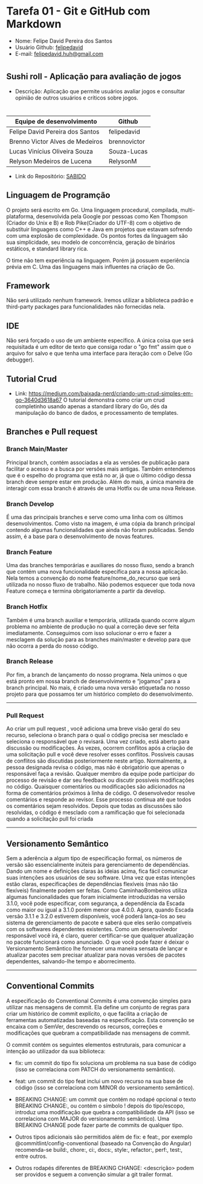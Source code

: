 # Tarefa 01 - Git e GitHub com Markdown

* Nome: Felipe David Pereira dos Santos
* Usuário Github: [felipedavid](https://github.com/felipedavid)
* E-mail: felipedavid.huh@gmail.com
#

## Sushi roll - Aplicação para avaliação de jogos

* Descrição: Aplicação que permite usuários avaliar jogos e consultar opinião de outros usuários e críticos sobre jogos.
#
| Equipe de desenvolvimento | Github
|----  | ---- |
| Felipe David Pereira dos Santos | felipedavid
| Brenno Victor Alves de Medeiros | brennovictor
| Lucas Vinícius Oliveira Souza | Souza-Lucas
| Relyson Medeiros de Lucena | RelysonM


* Link do Repositório: [SABIDO](https://github.com/felipedavid/sushi_roll)

## Linguagem de Programção
O projeto será escrito em Go. Uma linguagem procedural, compilada, multi-plataforma, desenvolvida pela Google por pessoas como Ken Thompson (Criador do Unix e B) e Rob Pike(Criador do UTF-8) com o objetivo de substituir linguagens como C++ e Java em projetos que estavam sofrendo com uma explosão de complexidade. Os pontos fortes da linguagem são sua simplicidade, seu modelo de concorrência, geração de binários estáticos, e standard library rica.

O time não tem experiência na linguagem. Porém já possuem experiência prévia em C. Uma das linguagens mais influentes na criação de Go.

## Framework
Não será utilizado nenhum framework. Iremos utilizar a biblioteca padrão e third-party packages para funcionalidades não fornecidas nela.

## IDE
Não será forçado o uso de um ambiente específico. A única coisa que será requisitada é um editor de texto que consiga rodar o "go fmt" assim que o arquivo for salvo e que tenha uma interface para iteração com o Delve (Go debugger).

## Tutorial Crud
* Link: https://medium.com/baixada-nerd/criando-um-crud-simples-em-go-3640d3618a67
O tutorial demonstra como criar um crud completinho usando apenas a standard library do Go, dés da manipulação do banco de dados, e processamento de templates.

## Branches e Pull request 

### Branch Main/Master
Principal branch, contém associadas a ela as versões de publicação para facilitar o acesso e a busca por versões mais antigas. Também entendemos que é o espelho do programa que está no ar, já que o último código dessa branch deve sempre estar em produção. Além do mais, a única maneira de interagir com essa branch é através de uma Hotfix ou de uma nova Release.

### Branch Develop
É uma das principais branches e serve como uma linha com os últimos desenvolvimentos. Como visto na imagem, é uma cópia da branch principal contendo algumas funcionalidades que ainda não foram publicadas. Sendo assim, é a base para o desenvolvimento de novas features.

### Branch Feature
Uma das branches temporárias e auxiliares do nosso fluxo, sendo a branch que contém uma nova funcionalidade específica para a nossa aplicação. Nela temos a convenção do nome feature/nome_do_recurso que será utilizada no nosso fluxo de trabalho. Não podemos esquecer que toda nova Feature começa e termina obrigatoriamente a partir da develop.

### Branch Hotfix
Também é uma branch auxiliar e temporária, utilizada quando ocorre algum problema no ambiente de produção no qual a correção deve ser feita imediatamente. Conseguimos com isso solucionar o erro e fazer a mesclagem da solução para as branches main/master e develop para que não ocorra a perda do nosso código.

### Branch Release
Por fim, a branch de lançamento do nosso programa. Nela unimos o que está pronto em nossa branch de desenvolvimento e “jogamos” para a branch principal. No mais, é criado uma nova versão etiquetada no nosso projeto para que possamos ter um histórico completo do desenvolvimento.


* * * *

### Pull Request

Ao  criar um pull request , você adiciona uma breve visão geral do seu recurso, seleciona o branch para o qual o código precisa ser mesclado e seleciona o responsável que o revisará.
Uma vez criado, está aberto para discussão ou modificações.
Às vezes, ocorrem conflitos após a criação de uma solicitação pull e você deve resolver esses conflitos. Possíveis causas de conflitos são discutidas posteriormente neste artigo.
Normalmente, a pessoa designada revisa o código, mas não é obrigatório que apenas o responsável faça a revisão. Qualquer membro da equipe pode participar do processo de revisão e dar seu feedback ou discutir possíveis modificações no código.
Quaisquer comentários ou modificações são adicionados na forma de comentários próximos à linha de código.
O desenvolvedor resolve comentários e responde ao revisor.
Esse processo continua até que todos os comentários sejam resolvidos.
Depois que todas as discussões são resolvidas, o código é mesclado com a ramificação que foi selecionada quando a solicitação pull foi criada

* * *

## Versionamento Semântico

Sem a aderência a algum tipo de especificação formal, os números de versão são essencialmente inúteis para gerenciamento de dependências. 
Dando um nome e definições claras às ideias acima, fica fácil comunicar suas intenções aos usuários de seu software. 
Uma vez que estas intenções estão claras, especificações de dependências flexíveis (mas não tão flexíveis) finalmente podem ser feitas. 
Como CaminhaoBombeiros utiliza algumas funcionalidades que foram inicialmente introduzidas na versão 3.1.0, você pode especificar, com segurança, a dependência da Escada como maior ou igual a 3.1.0 porém menor que 4.0.0. 
Agora, quando Escada versão 3.1.1 e 3.2.0 estiverem disponíveis, você poderá lança-los ao seu sistema de gerenciamento de pacote e saberá que eles serão compatíveis com os softwares dependentes existentes. 
Como um desenvolvedor responsável você irá, é claro, querer certificar-se que qualquer atualização no pacote funcionará como anunciado. 
O que você pode fazer é deixar o Versionamento Semântico lhe fornecer uma maneira sensata de lançar e atualizar pacotes sem precisar atualizar para novas versões de pacotes dependentes, salvando-lhe tempo e aborrecimento.

* * *

##  Conventional Commits

A especificação do Conventional Commits é uma convenção simples para utilizar nas mensagens de commit. Ela define um conjunto de regras para criar um histórico de commit explícito, o que facilita a criação de ferramentas automatizadas baseadas na especificação. Esta convenção se encaixa com o SemVer, descrevendo os recursos, correções e modificações que quebram a compatibilidade nas mensagens de commit.

O commit contém os seguintes elementos estruturais, para comunicar a intenção ao utilizador da sua biblioteca:

* fix: um commit do tipo fix soluciona um problema na sua base de código (isso se correlaciona com PATCH do versionamento semântico).

* feat: um commit do tipo feat inclui um novo recurso na sua base de código (isso se correlaciona com MINOR do versionamento semântico).

* BREAKING CHANGE: um commit que contém no rodapé opcional o texto BREAKING CHANGE:, ou contém o símbolo ! depois do tipo/escopo, introduz uma modificação que quebra a compatibilidade da API (isso se correlaciona com MAJOR do versionamento semântico). Uma BREAKING CHANGE pode fazer parte de commits de qualquer tipo.
* Outros tipos adicionais são permitidos além de fix: e feat:, por exemplo @commitlint/config-conventional (baseado na Convenção do Angular) recomenda-se build:, chore:, ci:, docs:, style:, refactor:, perf:, test:, entre outros.
* Outros rodapés diferentes de BREAKING CHANGE: <descrição> podem ser providos e seguem a convenção simular a git trailer format.

